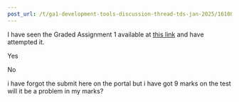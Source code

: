 ```yaml
---
post_url: /t/ga1-development-tools-discussion-thread-tds-jan-2025/161083/128
---
```

I have seen the Graded Assignment 1 available at [this link](https://exam.sanand.workers.dev/tds-2025-01-ga1) and have attempted it.

Yes

No

i have forgot the submit here on the portal but i have got 9 marks on the test will it be a problem in my marks?